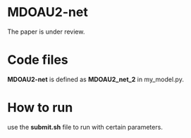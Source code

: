 # MDOAU2-net
The paper is under review.

# Code files
**MDOAU2-net** is defined as **MDOAU2_net_2** in my_model.py.

# How to run
use the **submit.sh** file to run with certain parameters.
